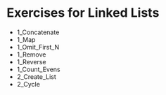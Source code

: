 # Exercises for Linked Lists

* 1_Concatenate
* 1_Map
* 1_Omit_First_N
* 1_Remove
* 1_Reverse
* 1_Count_Evens
* 2_Create_List
* 2_Cycle

